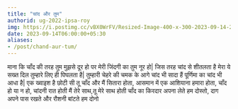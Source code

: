 ```yaml
---
title: "चांद और तुम"
authorid: ug-2022-ipsa-roy
img: https://i.postimg.cc/vBX0WrFV/Resized-Image-400-x-300-2023-09-14-21-50-53-1652.webp
date: 2023-09-14T06:00:00+05:30
aliases:
- /post/chand-aur-tum/
---
```

माना कि चाँद की तरह तुम मुझसे दूर हो
 पर मेरी जिंदगी का तुम नूर हो|
जिस तरह चांद से शीतलता है
मेरा ये सख्त दिल तुम्हारे लिए ही पिघलता है|
तुम्हारी चेहरे की चमक के आगे चांद भी सादा हैं
पूर्णिमा का चांद भी आधा है|
एक ख्वाइश है छोटी सी 
तू चाँद और मैं सितारा होता, 
आसमान में एक आशियाना हमारा होता,
चाँद हो या न हो, चांदनी रात होती 
मैं तेरे साथ,तू मेरे साथ होती
 चाँद का किरदार अपना लेते हम दोस्तो,
दाग अपने पास रखते और रौशनी बांटते हम दोनो